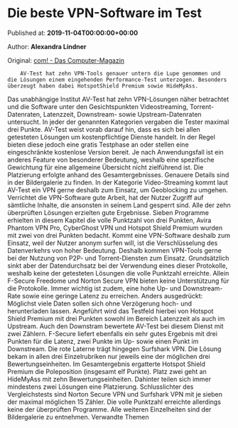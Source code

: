 
# Die beste VPN-Software im Test

Published at: **2019-11-04T00:00:00+00:00**

Author: **Alexandra Lindner**

Original: [com! - Das Computer-Magazin](https://www.com-magazin.de/news/test/beste-vpn-software-im-test-2267440.html)


        AV-Test hat zehn VPN-Tools genauer untern die Lupe genommen und die Lösungen einem eingehenden Performance-Test unterzogen. Besonders überzeugt haben dabei HotspotShield Premium sowie HideMyAss.
      
Das unabhängige Institut AV-Test hat zehn VPN-Lösungen näher betrachtet und die Software unter den Gesichtspunkten Videostreaming, Torrent-Datenraten, Latenzzeit, Downstream- sowie Upstream-Datenraten untersucht.
In jeder der genannten Kategorien vergaben die Tester maximal drei Punkte. AV-Test weist vorab darauf hin, dass es sich bei allen getesteten Lösungen um kostenpflichtige Dienste handelt. In der Regel bieten diese jedoch eine gratis Testphase an oder stellen eine eingeschränkte kostenlose Version bereit.
Je nach Anwendungsfall ist ein anderes Feature von besonderer Bedeutung, weshalb eine spezifische Gewichtung für eine allgemeine Übersicht nicht zielführend ist. Die Platzierung erfolgte anhand des Gesamtergebnisses. Genauere Details sind in der Bildergalerie zu finden.
In der Kategorie Video-Streaming kommt laut AV-Test ein VPN gerne deshalb zum Einsatz, um Geoblocking zu umgehen. Verrichtet die VPN-Software gute Arbeit, hat der Nutzer Zugriff auf sämtliche Inhalte, die ansonsten in seinem Land gesperrt sind.
Alle der zehn überprüften Lösungen erzielten gute Ergebnisse. Sieben Programme erhielten in diesem Kapitel die volle Punktzahl von drei Punkten, Avira Phantom VPN Pro, CyberGhost VPN und Hotspot Shield Premium wurden mit zwei von drei Punkten bedacht.
Kommt eine VPN-Software deshalb zum Einsatz, weil der Nutzer anonym surfen will, ist die Verschlüsselung des Datenverkehrs von hoher Bedeutung. Deshalb kommen VPN-Tools gerne bei der Nutzung von P2P- und Torrent-Diensten zum Einsatz. Grundsätzlich sinkt aber der Datendurchsatz bei der Verwendung eines dieser Protokolle, weshalb keine der getesteten Lösungen die volle Punktzahl erreichte. Allein F-Secure Freedome und Norton Secure VPN bieten keine Unterstützung für die Protokolle.
Immer wichtig ist zudem, eine hohe Up- und Downstream-Rate sowie eine geringe Latenz zu erreichen. Anders ausgedrückt: Möglichst viele Daten sollen sich ohne Verzögerung hoch- und herunterladen lassen. Angeführt wird das Testfeld hierbei von Hotspot Shield Premium mit drei Punkten sowohl im Bereich Latenzzeit als auch im Upstream. Auch den Downstram bewertete AV-Test bei diesem Dienst mit zwei Zählern. F-Secure liefert ebenfalls ein sehr gutes Ergebnis mit drei Punkten für die Latenz, zwei Punkte im Up- sowie einen Punkt im Downstream. Die rote Laterne trägt hingegen Surfshark VPN. Die Lösung bekam in allen drei Einzelrubriken nur jeweils eine der möglichen drei Bewertungseinheiten.
Im Gesamtergebnis ergatterte Hotspot Shield Premium die Poleposition (insgesamt elf Punkte). Platz zwei geht an HideMyAss mit zehn Bewertungseinheiten. Dahinter teilen sich immer mindestens zwei Lösungen eine Platzierung. Schlusslichter des Vergleichstests sind Norton Secure VPN und Surfshark VPN mit je sieben der maximal möglichen 15 Zähler. Die volle Punktzahl erreichte allerdings keine der überprüften Programme.
Alle weiteren Einzelheiten sind der Bildergalerie zu entnehmen.
Verwandte Themen
